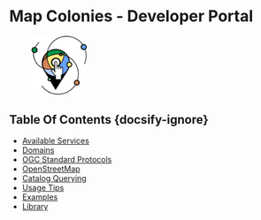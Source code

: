 # Map Colonies - Developer Portal

<figure>
    <img src="./assets/images/libot_logo.png" width=100>
    <!-- <figcaption>
        A single track trail outside of Albuquerque, New Mexico.
    </figcaption> -->
</figure>

## Table Of Contents {docsify-ignore}
* [Available Services](services/README.md)
* [Domains](getting-started/README.md#introduction)
* [OGC Standard Protocols](/ogc-protocols/README.md)
* [OpenStreetMap](/openstreetmap/)
* [Catalog Querying](/catalog-information/README.md)
* [Usage Tips](/usage-tips/README.md)
* [Examples](/examples/README.md)
* [Library](/library/README.md)
